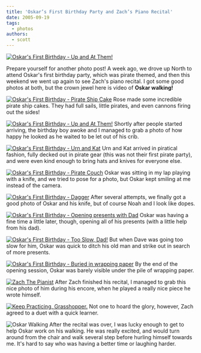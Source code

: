 ```yaml
---
title: 'Oskar’s First Birthday Party and Zach’s Piano Recital'
date: 2005-09-19
tags:
  - photos
authors:
  - scott
---
```


[![Oskar's First Birthday - Up and At Them!](/images/oskar/IMG_2875.jpg 'Photo Sharing')](/images/oskar/IMG_2875.jpg 'Photo Sharing')

Prepare yourself for another photo post! A week ago, we drove up North to attend Oskar's first birthday party, which was pirate themed, and then this weekend we went up again to see Zach's piano recital. I got some good photos at both, but the crown jewel here is video of **Oskar walking!**

[![Oskar's First Birthday - Pirate Ship Cake](/images/oskar/IMG_2872.jpg 'Photo Sharing')](/images/oskar/IMG_2872.jpg 'Photo Sharing') Rose made some incredible pirate ship cakes. They had full sails, little pirates, and even cannons firing out the sides!

[![Oskar's First Birthday - Up and At Them!](/images/oskar/IMG_2875.jpg 'Photo Sharing')](/images/oskar/IMG_2875.jpg 'Photo Sharing') Shortly after people started arriving, the birthday boy awoke and I managed to grab a photo of how happy he looked as he waited to be let out of his crib.

[![Oskar's First Birthday - Urn and Kat](/images/oskar/IMG_2878.jpg 'Photo Sharing')](/images/oskar/IMG_2878.jpg 'Photo Sharing') Urn and Kat arrived in piratical fashion, fully decked out in pirate gear (this was not their first pirate party), and were even kind enough to bring hats and knives for everyone else.

[![Oskar's First Birthday - Pirate Couch](/images/oskar/IMG_2880.jpg 'Photo Sharing')](/images/oskar/IMG_2880.jpg 'Photo Sharing') Oskar was sitting in my lap playing with a knife, and we tried to pose for a photo, but Oskar kept smiling at me instead of the camera.

[![Oskar's First Birthday - Dagger](/images/oskar/IMG_2882.jpg 'Photo Sharing')](/images/oskar/IMG_2882.jpg 'Photo Sharing') After several attempts, we finally got a good photo of Oskar and his knife, but of course Noah and I look like dopes.

[![Oskar's First Birthday - Opening presents with Dad](/images/oskar/IMG_2895.jpg 'Photo Sharing')](/images/oskar/IMG_2895.jpg 'Photo Sharing') Oskar was having a fine time a little later, though, opening all of his presents (with a little help from his dad).

[![Oskar's First Birthday - Too Slow, Dad!](/images/oskar/IMG_2893.jpg 'Photo Sharing')](/images/oskar/IMG_2893.jpg 'Photo Sharing') But when Dave was going too slow for him, Oskar was quick to ditch his old man and strike out in search of more presents.

[![Oskar's First Birthday - Buried in wrapping paper](/images/oskar/IMG_2901.jpg 'Photo Sharing')](/images/oskar/IMG_2901.jpg 'Photo Sharing') By the end of the opening session, Oskar was barely visible under the pile of wrapping paper.

[![Zach The Pianist](/images/zachs-recital-sept2005/IMG_2926.jpg 'Photo Sharing')](/images/zachs-recital-sept2005/IMG_2926.jpg 'Photo Sharing') After Zach finished his recital, I managed to grab this nice photo of him during his encore, when he played a really nice piece he wrote himself.

[![Keep Practicing, Grasshopper.](/images/zachs-recital-sept2005/IMG_2934.jpg 'Photo Sharing')](/images/zachs-recital-sept2005/IMG_2934.jpg 'Photo Sharing') Not one to hoard the glory, however, Zach agreed to a duet with a quick learner.

![Oskar Walking](/images/oskar/MVI_2936.jpg) After the recital was over, I was lucky enough to get to help Oskar work on his walking. He was really excited, and would turn around from the chair and walk several step before hurling himself towards me. It's hard to say who was having a better time or laughing harder.

